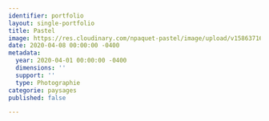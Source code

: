 ```yaml
---
identifier: portfolio
layout: single-portfolio
title: Pastel
image: https://res.cloudinary.com/npaquet-pastel/image/upload/v1586371626/_DSC1007_fitl1z.jpg
date: 2020-04-08 00:00:00 -0400
metadata:
  year: 2020-04-01 00:00:00 -0400
  dimensions: ''
  support: ''
  type: Photographie
categorie: paysages
published: false

---
```

